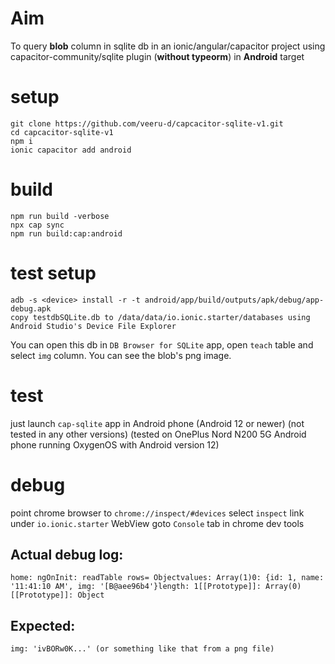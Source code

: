 # Aim
To query **blob** column in sqlite db in an ionic/angular/capacitor project using capacitor-community/sqlite plugin (**without typeorm**) in **Android** target

# setup
```
git clone https://github.com/veeru-d/capcacitor-sqlite-v1.git
cd capcacitor-sqlite-v1
npm i
ionic capacitor add android
```

# build
```
npm run build -verbose
npx cap sync
npm run build:cap:android
```

# test setup
```
adb -s <device> install -r -t android/app/build/outputs/apk/debug/app-debug.apk
copy testdbSQLite.db to /data/data/io.ionic.starter/databases using Android Studio's Device File Explorer
```
You can open this db in `DB Browser for SQLite` app, open `teach` table and select `img` column.
You can see the blob's png image.

# test
just launch `cap-sqlite` app in Android phone (Android 12 or newer) (not tested in any other versions)
(tested on OnePlus Nord N200 5G Android phone running OxygenOS with Android version 12)

# debug
point chrome browser to `chrome://inspect/#devices`
select `inspect` link under `io.ionic.starter` WebView
goto `Console` tab in chrome dev tools

## Actual debug log:
```
home: ngOnInit: readTable rows= Objectvalues: Array(1)0: {id: 1, name: '11:41:10 AM', img: '[B@aee96b4'}length: 1[[Prototype]]: Array(0)[[Prototype]]: Object
```

## Expected:
```
img: 'ivBORw0K...' (or something like that from a png file)
```
